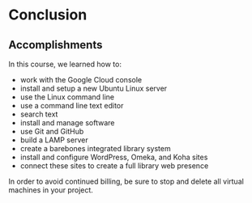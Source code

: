 # Conclusion

## Accomplishments

In this course, we learned how to:

- work with the Google Cloud console
- install and setup a new Ubuntu Linux server
- use the Linux command line
- use a command line text editor
- search text
- install and manage software
- use Git and GitHub
- build a LAMP server
- create a barebones integrated library system
- install and configure WordPress, Omeka, and Koha
  sites
- connect these sites to create a full library web
  presence

In order to avoid continued billing,
be sure to stop and delete
all virtual machines in your project.
